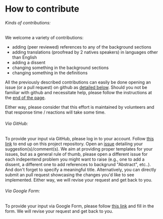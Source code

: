 How to contribute
=======================

######  Kinds of contributions:
We welcome a variety of contributions:
* adding (peer reviewed) references to any of the background sections 
* adding translations (proofread by 2 natives speakers) in languages other than English 
* adding a dissent
* changing something in the background sections
* changing something in the definitions

All the previously described contributions can easily be done opening an issue (or a pull request) on github as [detailed below](#Via-Github). Should you not be familiar with github and necessitate help, please follow the instructions at the [end of the page](#Via-Google-Form). 

Either way, please consider that this effort is maintained by volunteers and that response time / reactions will take some time.

######  Via GitHub:
To provide your input via GitHub, please log in to your account. Follow [this link](https://github.com/ConsensusSemantics/consensus_wiki) to end up on this project repository. Open an [issue](https://github.com/ConsensusSemantics/consensus_wiki/issues) detailing your suggestion(s)/comment(s). We aim at providing proper templates for your issues, but as a general rule of thumb, please open a different issue for each indepentend problem you might want to raise (e.g., one to add a dissent, a different one to add references to backgrund "Abstract", etc..). And don't forget to specify a meaningful title. Alternatively, you can directly submit an pull request showcasing the changes you'd like to see implemented. Either way, we will revise your request and get back to you. 

######  Via Google Form:
To provide your input via Google Form, please follow [this link](https://forms.gle/DZ7yZzpx6DwVAVTF7) and fill in the form. We will revise your request and get back to you.